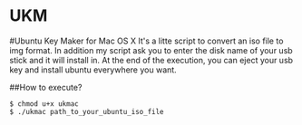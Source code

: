 UKM
===

#Ubuntu Key Maker for Mac OS X
  It's a litte script to convert an iso file to img format.
  In addition my script ask you to enter the disk name of your usb stick and it will install in.
  At the end of the execution, you can eject your usb key and install ubuntu everywhere you want.

##How to execute?
    
    $ chmod u+x ukmac
    $ ./ukmac path_to_your_ubuntu_iso_file
  
